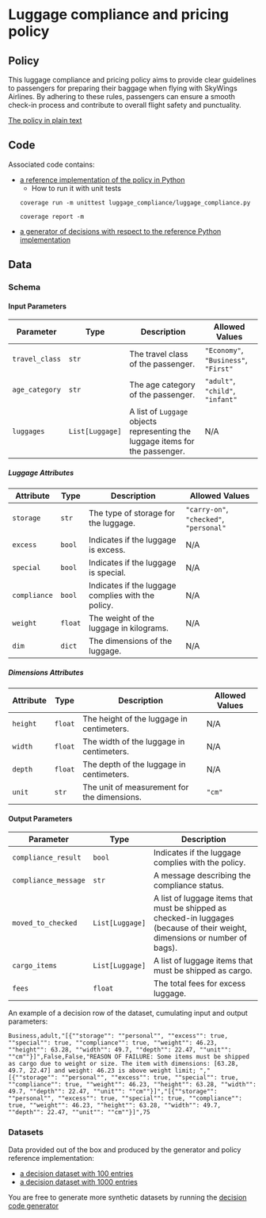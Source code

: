 # Luggage compliance and pricing policy 


## Policy
This luggage compliance and pricing policy aims to provide clear guidelines to passengers for preparing their baggage when flying with SkyWings Airlines. By adhering to these rules, passengers can ensure a smooth check-in process and contribute to overall flight safety and punctuality.

[The policy in plain text](luggage_policy.txt)

## Code
Associated code contains:
- [a reference implementation of the policy in Python](luggage_compliance/luggage_compliance.py)
   - How to run it with unit tests
    ```shell
    coverage run -m unittest luggage_compliance/luggage_compliance.py
    ```
    ```shell
    coverage report -m
    ```
- [a generator of decisions with respect to the reference Python implementation](luggage_compliance/luggage_data_generator.py)

## Data
### Schema

#### Input Parameters

| Parameter       | Type          | Description                                                                 | Allowed Values                         |
|-----------------|---------------|-----------------------------------------------------------------------------|---------------------------------------|
| `travel_class`  | `str`         | The travel class of the passenger.                                         | `"Economy"`, `"Business"`, `"First"` |
| `age_category`  | `str`         | The age category of the passenger.                                          | `"adult"`, `"child"`, `"infant"`     |
| `luggages`      | `List[Luggage]` | A list of `Luggage` objects representing the luggage items for the passenger. | N/A                                   |

##### Luggage Attributes

| Attribute       | Type          | Description                                                                 | Allowed Values                         |
|-----------------|---------------|-----------------------------------------------------------------------------|---------------------------------------|
| `storage`       | `str`         | The type of storage for the luggage.                                       | `"carry-on"`, `"checked"`, `"personal"` |
| `excess`        | `bool`        | Indicates if the luggage is excess.                                        | N/A                                   |
| `special`       | `bool`        | Indicates if the luggage is special.                                       | N/A                                   |
| `compliance`    | `bool`        | Indicates if the luggage complies with the policy.                         | N/A                                   |
| `weight`        | `float`       | The weight of the luggage in kilograms.                                    | N/A                                   |
| `dim`           | `dict`        | The dimensions of the luggage.                                              | N/A                                   |

##### Dimensions Attributes

| Attribute       | Type          | Description                                                                 | Allowed Values                         |
|-----------------|---------------|-----------------------------------------------------------------------------|---------------------------------------|
| `height`        | `float`       | The height of the luggage in centimeters.                                   | N/A                                   |
| `width`         | `float`       | The width of the luggage in centimeters.                                    | N/A                                   |
| `depth`         | `float`       | The depth of the luggage in centimeters.                                    | N/A                                   |
| `unit`          | `str`         | The unit of measurement for the dimensions.                                  | `"cm"`                                |

#### Output Parameters

| Parameter          | Type          | Description                                                                                                                  |
|--------------------|---------------|------------------------------------------------------------------------------------------------------------------------------|
| `compliance_result` | `bool`        | Indicates if the luggage complies with the policy.                                                                           |
| `compliance_message` | `str`        | A message describing the compliance status.                                                                                  |
| `moved_to_checked`  | `List[Luggage]` | A list of luggage items that must be shipped as checked-in luggages (because of their weight, dimensions or number of bags). |
| `cargo_items`       | `List[Luggage]` | A list of luggage items that must be shipped as cargo.                                                                       |
| `fees`              | `float`       | The total fees for excess luggage.                                                                                           |

An example of a decision row of the dataset, cumulating input and output parameters: 
```text
Business,adult,"[{""storage"": ""personal"", ""excess"": true, ""special"": true, ""compliance"": true, ""weight"": 46.23, ""height"": 63.28, ""width"": 49.7, ""depth"": 22.47, ""unit"": ""cm""}]",False,False,"REASON OF FAILURE: Some items must be shipped as cargo due to weight or size. The item with dimensions: [63.28, 49.7, 22.47] and weight: 46.23 is above weight limit; ","[{""storage"": ""personal"", ""excess"": true, ""special"": true, ""compliance"": true, ""weight"": 46.23, ""height"": 63.28, ""width"": 49.7, ""depth"": 22.47, ""unit"": ""cm""}]","[{""storage"": ""personal"", ""excess"": true, ""special"": true, ""compliance"": true, ""weight"": 46.23, ""height"": 63.28, ""width"": 49.7, ""depth"": 22.47, ""unit"": ""cm""}]",75
```

### Datasets
Data provided out of the box and produced by the generator and policy reference implementation:
- [a decision dataset with 100 entries](luggage_compliance/luggage_policy_test_dataset_100.csv)
- [a decision dataset with 1000 entries](luggage_compliance/luggage_policy_test_dataset_1K.csv)

You are free to generate more synthetic datasets by running the [decision code generator](luggage_compliance/luggage_data_generator.py)
